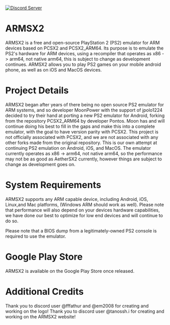 
[![Discord Server](https://img.shields.io/discord/309643527816609793?color=%235CA8FA&label=ARMSX2%20Discord&logo=discord&logoColor=white)](https://discord.gg/KwAChKDctz)

# ARMSX2

ARMSX2 is a free and open-source PlayStation 2 (PS2) emulator for ARM devices based on PCSX2 and PCSX2_ARM64. Its purpose is to emulate the PS2's hardware for ARM devices, using a recompiler that operates as x86 -> arm64, not native arm64, this is subject to change as development continues. ARMSX2 allows you to play PS2 games on your mobile android phone, as well as on iOS and MacOS devices.

# Project Details

ARMSX2 began after years of there being no open source PS2 emulator for ARM systems, and so developer MoonPower with the support of jpolo1224 decided to try their hand at porting a new PS2 emulator for Android, forking from the repository PCSX2_ARM64 by developer Pontos. Moon has and will continue doing his best to fill in the gaps and make this into a complete emulator, with the goal to have version parity with PCSX2. This project is not officially associated with PCSX2, and we are not associated with any other forks made from the original repository. This is our own attempt at continuing PS2 emulation on Android, iOS, and MacOS. The emulator currently operates as x86 -> arm64, not native arm64, so the performance may not be as good as AetherSX2 currently, however things are subject to change as development goes on.

# System Requirements

ARMSX2 supports any ARM capable device, including Android, iOS, Linux,and Mac platforms, (Windows ARM should work as well). Please note that performance will also depend on your devices hardware capabilities, we have done our best to optimize for low end devices and will continue to do so.

Please note that a BIOS dump from a legitimately-owned PS2 console is required to use the emulator.

# Google Play Store
ARMSX2 is available on the Google Play Store once released. 

# Additional Credits 
Thank you to discord user @fffathur and @em2008 for creating and working on the logo! 
Thank you to discord user @tanossh.i for creating and working on the ARMSX2 website!


